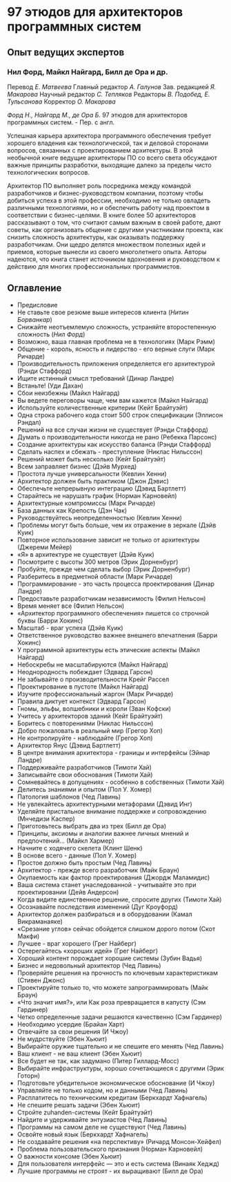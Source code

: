 # 97 этюдов для архитекторов программных систем

## Опыт ведущих экспертов

### Нил Форд, Майкл Найгард, Билл де Ора и др.

Перевод _Е. Матвеева_
Главный редактор _А. Галунов_
Зав. редакцией _Я. Макарова_
Научный редактор _С. Тепляков_
Редакторы _В. Подобед, Е. Тульсанова_
Корректор _О. Макарова_

_Форд Н., Найгард М., де Ора Б._
97 этюдов для архитекторов программных систем. - Пер. с англ.

Успешная карьера архитектора программного обеспечения требует хорошего
владения как технологической, так и деловой сторонами вопросов, связанных
с проектированием архитектуры. В этой необычной книге ведущие 
архитекторы ПО со всего света обсуждают важные принципы разработки, выходящие
далеко за пределы чисто технологических вопросов.

Архитектор ПО выполняет роль посредника между командой разработчиков
и бизнес-руководством компании, поэтому чтобы добиться успеха в этой 
профессии, необходимо не только овладеть различными технологиями, но и 
обеспечить работу над проектом в соответствии с бизнес-целями. В книге более 50
архитекторов рассказывают о том, что считают самым важным в своей работе,
дают советы, как организовать общение с другими участниками проекта, как
снизить сложность архитектуры, как оказывать поддержку разработчикам.
Они щедро делятся множеством полезных идей и приемов, которые вынесли
из своего многолетнего опыта. Авторы надеются, что книга станет источником
вдохновения и руководством к действию для многих профессиональных 
программистов.

## Оглавление
- Предисловие
- Не ставьте свое резюме выше интересов клиента (_Нитин Борванкар_)
- Снижайте неотъемлемую сложность, устраняйте второстепенную сложность (_Нил Форд_)
- Возможно, ваша главная проблема не в технологиях (Марк Рэмм)
- Общение - король, ясность и лидерство - его верные слуги (Марк Ричарде)
- Производительность приложения определяется его архитектурой (Рэнди Стаффорд)
- Ищите истинный смысл требований (Динар Ландре)
- Встаньте! (Уди Дахан)
- Сбои неизбежны (Майкл Найгард)
- Вы ведете переговоры чаще, чем вам кажется (Майкл Найгард)
- Используйте количественные критерии (Кейт Брайтуэйт)
- Одна строка рабочего кода стоит 500 строк спецификации (Эллисон Рэндал)
- Решений на все случаи жизни не существует (Рэнди Стаффорд)
- Думать о производительности никогда не рано (Ребекка Парсонс)
- Создание архитектуры как искусство баланса (Рэнди Стаффорд)
- Сделать наспех и сбежать - преступление (Никлас Нильссон)
- Решений может быть несколько (Кейт Брайтуэйт)
- Всем заправляет бизнес (Дэйв Мурхед)
- Простота лучше универсальности (Кевлин Хенни)
- Архитектор должен быть практиком (Джон Дэвис)
- Обеспечьте непрерывную интеграцию (Дэвид Бартлетт)
- Старайтесь не нарушать график (Норман Карновейл)
- Архитектурные компромиссы (Марк Ричарде)
- База данных как Крепость (Дэн Чак)
- Руководствуйтесь неопределенностью (Кевлин Хенни)
- Проблемы могут быть больше, чем их отражение в зеркале (Дэйв Куик)
- Повторное использование зависит не только от архитектуры (Джереми Мейер)
- «Я» в архитектуре не существует (Дэйв Куик)
- Посмотрите с высоты 300 метров (Эрик Дорненбург)
- Пробуйте, прежде чем сделать выбор (Эрик Дорненбург)
- Разберитесь в предметной области (Марк Ричарде)
- Программирование - это часть процесса проектирования (Динар Ландре)
- Предоставьте разработчикам независимость (Филип Нельсон)
- Время меняет все (Филип Нельсон)
- «Архитектор программного обеспечения» пишется со строчной буквы (Барри Хокинс)
- Масштаб - враг успеха (Дэйв Куик)
- Ответственное руководство важнее внешнего впечатления (Барри Хокинс)
- У программной архитектуры есть этические аспекты (Майкл Найгард)
- Небоскребы не масштабируются (Майкл Найгард)
- Неоднородность побеждает (Эдвард Гарсон)
- Не забывайте о производительности Крейг Рассел
- Проектирование в пустоте (Майкл Найгард)
- Изучите профессиональный жаргон (Марк Ричарде)
- Правила диктует контекст (Эдвард Гарсон)
- Гномы, эльфы, волшебники и короли (Зван Кофски)
- Учитесь у архитекторов зданий (Кейт Брайтуэйт)
- Боритесь с повторениями (Никлас Нильссон)
- Добро пожаловать в реальный мир (Грегор Хоп)
- Не контролируйте - наблюдайте (Грегор Хоп)
- Архитектор Янус (Дэвид Бартлетт)
- В центре внимания архитектора - границы и интерфейсы (Эйнар Ландре)
- Поддерживайте разработчиков (Тимоти Хай)
- Записывайте свои обоснования (Тимоти Хай)
- Сомневайтесь в допущениях - особенно в собственных (Тимоти Хай)
- Делитесь знаниями и опытом (Пол У. Хомер)
- Патология шаблонов (Чед Лавинь)
- Не увлекайтесь архитектурными метафорами (Дэвид Инг)
- Уделяйте пристальное внимание поддержке и сопровождению (Мнчедизи Каспер)
- Приготовьтесь выбрать два из трех (Билл де Ора)
- Принципы, аксиомы и аналогии важнее личных мнений и предпочтений... (Майкл Хармер)
- Начните с ходячего скелета (Клинт Шенк)
- В основе всего - данные (Пол У. Хомер)
- Простое должно быть простым (Чед Лавинь)
- Архитектор - прежде всего разработчик (Майк Браун)
- Окупаемость как фактор проектирования (Джордж Маламидис)
- Ваша система станет унаследованной - учитывайте это при проектировании (Дейв Андерсон)
- Когда видите единственное решение, спросите других (Тимоти Хай)
- Осознавайте последствия изменений (Дуг Кроуфорд)
- Архитектор должен разбираться и в оборудовании (Камал Викраманаяке)
- «Срезание углов» сейчас обойдется слишком дорого потом (Скот Макфи)
- Лучшее - враг хорошего (Грег Найберг)
- Остерегайтесь «хороших идей» (Грег Найберг)
- Хороший контент порождает хорошие системы (Зубин Вадья)
- Бизнес и недовольный архитектор (Чед Лавинь)
- Проверяйте решения на прочность по ключевым характеристикам (Стивен Джонс)
- Проектируйте только то, что можете запрограммировать (Майк Браун)
- «Что значит имя?», или Как роза превращается в капусту (Сэм Гардинер)
- Четко определенные задачи решаются качественно (Сэм Гардинер)
- Необходимо усердие (Брайан Харт)
- Отвечайте за свои решения (И Чжоу)
- Не мудрствуйте (Эбен Хьюит)
- Выбирайте оружие тщательно и не спешите его менять (Чед Лавинь)
- Ваш клиент - не ваш клиент (Эбен Хьюит)
- Все будет не так, как задумано (Питер Гиллард-Мосс)
- Выбирайте инфраструктуры, хорошо сочетающиеся с другими (Эрик Готорн)
- Подготовьте убедительное экономическое обоснование (И Чжоу)
- Управляйте не только кодом, но и данными (Чед Лавинь)
- Расплатитесь по техническим кредитам (Беркхардт Хафнагель)
- Не спешите решать задачи (Эбен Хьюит)
- Стройте zuhanden-системы (Кейт Брайтуэйт)
- Найдите и удерживайте энтузиастов (Чед Лавинь)
- Программы на самом деле не существуют (Чед Лавинь)
- Освойте новый язык (Беркхардт Хафнагель)
- Не создавайте решения «на перспективу» (Ричард Монсон-Хейфел)
- Проблема пользовательского признания (Норман Карновейл)
- О важности консоме (Эбен Хьюит)
- Для пользователя интерфейс — это и есть система (Винаяк Хеджд)
- Лучшие программы не строят - их выращивают (Билл де Ора)
